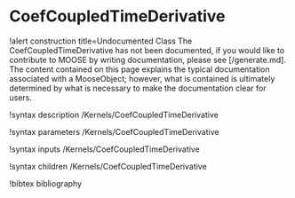 <!-- MOOSE Documentation Stub: Remove this when content is added. -->

# CoefCoupledTimeDerivative

!alert construction title=Undocumented Class
The CoefCoupledTimeDerivative has not been documented, if you would like to contribute to MOOSE by
writing documentation, please see [/generate.md]. The content contained on this page explains
the typical documentation associated with a MooseObject; however, what is contained is ultimately
determined by what is necessary to make the documentation clear for users.

!syntax description /Kernels/CoefCoupledTimeDerivative

!syntax parameters /Kernels/CoefCoupledTimeDerivative

!syntax inputs /Kernels/CoefCoupledTimeDerivative

!syntax children /Kernels/CoefCoupledTimeDerivative

!bibtex bibliography
